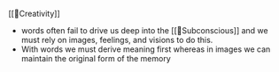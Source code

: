 [[🌳Creativity]]

- words often fail to drive us deep into the [[🌱Subconscious]] and we must rely on images, feelings, and visions to do this.
- With words we must derive meaning first whereas in images we can maintain the original form of the memory